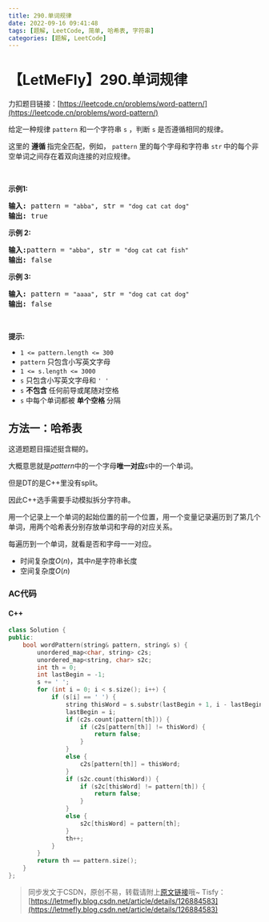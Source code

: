 ```yaml
---
title: 290.单词规律
date: 2022-09-16 09:41:48
tags: [题解, LeetCode, 简单, 哈希表, 字符串]
categories: [题解, LeetCode]
---
```


# 【LetMeFly】290.单词规律

力扣题目链接：[https://leetcode.cn/problems/word-pattern/](https://leetcode.cn/problems/word-pattern/)

<p>给定一种规律 <code>pattern</code>&nbsp;和一个字符串&nbsp;<code>s</code>&nbsp;，判断 <code>s</code>&nbsp;是否遵循相同的规律。</p>

<p>这里的&nbsp;<strong>遵循&nbsp;</strong>指完全匹配，例如，&nbsp;<code>pattern</code>&nbsp;里的每个字母和字符串&nbsp;<code>str</code><strong>&nbsp;</strong>中的每个非空单词之间存在着双向连接的对应规律。</p>

<p>&nbsp;</p>

<p><strong>示例1:</strong></p>

<pre>
<strong>输入:</strong> pattern = <code>"abba"</code>, str = <code>"dog cat cat dog"</code>
<strong>输出:</strong> true</pre>

<p><strong>示例 2:</strong></p>

<pre>
<strong>输入:</strong>pattern = <code>"abba"</code>, str = <code>"dog cat cat fish"</code>
<strong>输出:</strong> false</pre>

<p><strong>示例 3:</strong></p>

<pre>
<strong>输入:</strong> pattern = <code>"aaaa"</code>, str = <code>"dog cat cat dog"</code>
<strong>输出:</strong> false</pre>

<p>&nbsp;</p>

<p><strong>提示:</strong></p>

<ul>
	<li><code>1 &lt;= pattern.length &lt;= 300</code></li>
	<li><code>pattern</code>&nbsp;只包含小写英文字母</li>
	<li><code>1 &lt;= s.length &lt;= 3000</code></li>
	<li><code>s</code>&nbsp;只包含小写英文字母和&nbsp;<code>' '</code></li>
	<li><code>s</code>&nbsp;<strong>不包含</strong> 任何前导或尾随对空格</li>
	<li><code>s</code>&nbsp;中每个单词都被 <strong>单个空格 </strong>分隔</li>
</ul>


    
## 方法一：哈希表

这道题题目描述挺含糊的。

大概意思就是$pattern$中的一个字母**唯一对应**$s$中的一个单词。

但是DT的是C++里没有split。

因此C++选手需要手动模拟拆分字符串。

用一个记录上一个单词的起始位置的前一个位置，用一个变量记录遍历到了第几个单词，用两个哈希表分别存放单词和字母的对应关系。

每遍历到一个单词，就看是否和字母一一对应。

+ 时间复杂度$O(n)$，其中$n$是字符串长度
+ 空间复杂度$O(n)$

### AC代码

#### C++

```cpp
class Solution {
public:
    bool wordPattern(string& pattern, string& s) {
        unordered_map<char, string> c2s;
        unordered_map<string, char> s2c;
        int th = 0;
        int lastBegin = -1;
        s += ' ';
        for (int i = 0; i < s.size(); i++) {
            if (s[i] == ' ') {
                string thisWord = s.substr(lastBegin + 1, i - lastBegin - 1);
                lastBegin = i;
                if (c2s.count(pattern[th])) {
                    if (c2s[pattern[th]] != thisWord) {
                        return false;
                    }
                }
                else {
                    c2s[pattern[th]] = thisWord;
                }
                if (s2c.count(thisWord)) {
                    if (s2c[thisWord] != pattern[th]) {
                        return false;
                    }
                }
                else {
                    s2c[thisWord] = pattern[th];
                }
                th++;
            }
        }
        return th == pattern.size();
    }
};
```

> 同步发文于CSDN，原创不易，转载请附上[原文链接](https://blog.letmefly.xyz/2022/09/16/LeetCode%200290.%E5%8D%95%E8%AF%8D%E8%A7%84%E5%BE%8B/)哦~
> Tisfy：[https://letmefly.blog.csdn.net/article/details/126884583](https://letmefly.blog.csdn.net/article/details/126884583)

